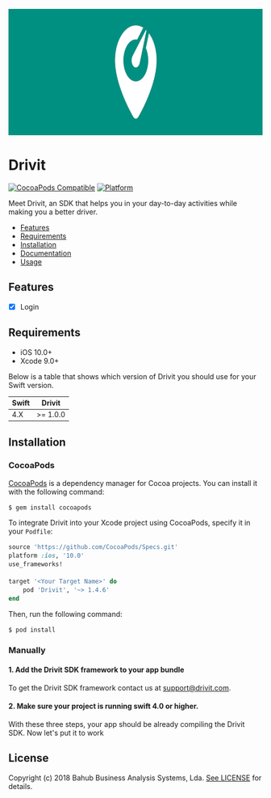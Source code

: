 <p align="center">
  <img height="250" src="logo.jpg" />
</p>

# Drivit

[![CocoaPods Compatible](https://img.shields.io/badge/Pod-1.4.6-blue.svg)](https://img.shields.io/badge/Pod-1.4.6-blue.svg) [![Platform](https://img.shields.io/badge/platform-ios-lightgrey.svg)](https://img.shields.io/badge/platform-ios-lightgrey.svg)

Meet Drivit, an SDK that helps you in your day-to-day activities while making you a better driver.

- [Features](#features)
- [Requirements](#requirements)
- [Installation](#installation)
- [Documentation](https://drivitapp.github.io/ios-sdk-sample/)
- [Usage](https://github.com/drivitapp/iOS-SDK/blob/master/USAGE.md)

## Features

- [x] Login

## Requirements

- iOS 10.0+
- Xcode 9.0+

Below is a table that shows which version of Drivit you should use for your Swift version.

Swift | Drivit   
:---- | --------
4.X   | >= 1.0.0

## Installation

### CocoaPods

[CocoaPods](https://cocoapods.org) is a dependency manager for Cocoa projects. You can install it with the following command:

```bash
$ gem install cocoapods
```

To integrate Drivit into your Xcode project using CocoaPods, specify it in your `Podfile`:

```ruby
source 'https://github.com/CocoaPods/Specs.git'
platform :ios, '10.0'
use_frameworks!

target '<Your Target Name>' do
    pod 'Drivit', '~> 1.4.6'
end
```

Then, run the following command:

```bash
$ pod install
```

### Manually

#### 1. Add the Drivit SDK framework to your app bundle

To get the Drivit SDK framework contact us at support@drivit.com.

#### 2. Make sure your project is running swift 4.0 or higher.

With these three steps, your app should be already compiling the Drivit SDK. Now let's put it to work

## License

Copyright (c) 2018 Bahub Business Analysis Systems, Lda. [See LICENSE](https://github.com/drivitapp/iOS-core/blob/master/LICENSE) for details.
